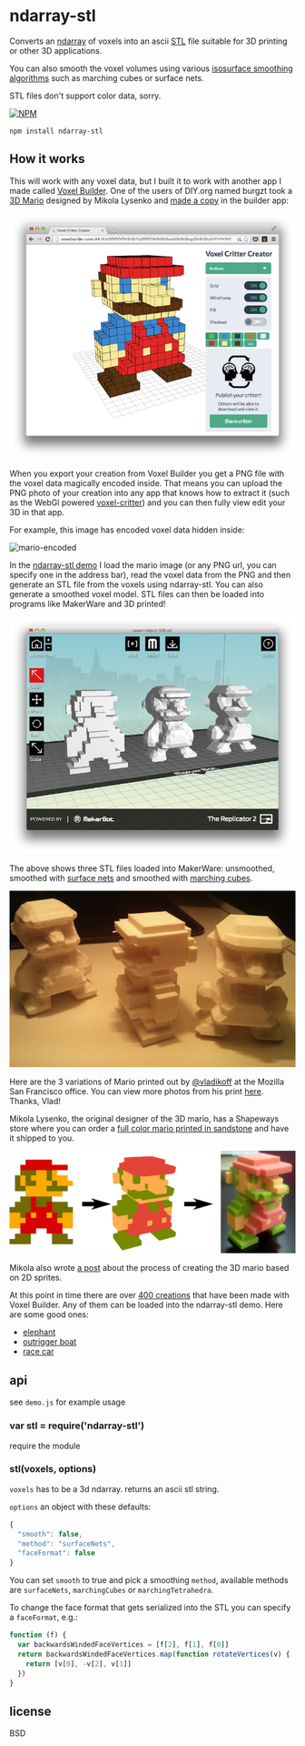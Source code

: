 # ndarray-stl

Converts an [ndarray](https://github.com/mikolalysenko/ndarray) of voxels into an ascii [STL](http://orion.math.iastate.edu/burkardt/data/stl/stl.html) file suitable for 3D printing or other 3D applications.

You can also smooth the voxel volumes using various [isosurface smoothing algorithms](http://0fps.wordpress.com/2012/07/12/smooth-voxel-terrain-part-2/) such as marching cubes or surface nets.

STL files don't support color data, sorry.

[![NPM](https://nodei.co/npm/ndarray-stl.png)](https://npmjs.org/ndarray-stl)

```
npm install ndarray-stl
```

## How it works

This will work with any voxel data, but I built it to work with another app I made called [Voxel Builder](http://voxelbuilder.com). One of the users of DIY.org named burgzt took a [3D Mario](http://voxelsprite.0fps.net/?src=/uploads/50562d83243216d714000002.png) designed by Mikola Lysenko and [made a copy](https://diy.org/burgzt/001em5) in the builder app:

![mario](img/mario-builder.png)

When you export your creation from Voxel Builder you get a PNG file with the voxel data magically encoded inside. That means you can upload the PNG photo of your creation into any app that knows how to extract it (such as the WebGl powered [voxel-critter](http://shama.github.io/voxel-critter/)) and you can then fully view edit your 3D in that app.

For example, this image has encoded voxel data hidden inside:

![mario-encoded](http://i.imgur.com/ccBkMVY.png)

In the [ndarray-stl demo](http://maxogden.github.io/ndarray-stl/?png=http://i.imgur.com/ccBkMVY.png) I load the mario image (or any PNG url, you can specify one in the address bar), read the voxel data from the PNG and then generate an STL file from the voxels using ndarray-stl. You can also generate a smoothed voxel model. STL files can then be loaded into programs like MakerWare and 3D printed!

![mario-makerware](img/mario-makerware.png)

The above shows three STL files loaded into MakerWare: unsmoothed, smoothed with [surface nets](http://www.merl.com/papers/docs/TR99-24.pdf) and smoothed with [marching cubes](https://en.wikipedia.org/wiki/Marching_cubes).

<a name='printed-marios'/>[![marios](img/marios-irl.png)](#printed-marios)</a>

Here are the 3 variations of Mario printed out by [@vladikoff](https://github.com/vladikoff) at the Mozilla San Francisco office. You can view more photos from his print [here](https://plus.google.com/106106671604413824025/posts/Nfw4aRmttEr). Thanks, Vlad!

Mikola Lysenko, the original designer of the 3D mario, has a Shapeways store where you can order a [full color mario printed in sandstone](http://www.shapeways.com/model/702952/8-bit-voxel-sprite.html?materialId=26) and have it shipped to you.

[![process](img/sprite-process.png)](http://0fps.wordpress.com/2012/09/18/turning-8-bit-sprites-into-printable-3d-models/)

Mikola also wrote [a post](http://0fps.wordpress.com/2012/09/18/turning-8-bit-sprites-into-printable-3d-models/) about the process of creating the 3D mario based on 2D sprites.

At this point in time there are over [400 creations](http://derekr.github.io/voxel-painter-admin/) that have been made with Voxel Builder. Any of them can be loaded into the ndarray-stl demo. Here are some good ones:

- [elephant](http://maxogden.github.io/ndarray-stl/?png=http://i.imgur.com/XawptQv.png)
- [outrigger boat](http://maxogden.github.io/ndarray-stl/?png=http://i.imgur.com/Gv5Q3UP.png)
- [race car](http://maxogden.github.io/ndarray-stl/?png=http://i.imgur.com/ZcSVaqy.png)

## api

see `demo.js` for example usage

### var stl = require('ndarray-stl')

require the module

### stl(voxels, options)

`voxels` has to be a 3d ndarray. returns an ascii stl string.

`options` an object with these defaults:

```js
{
  "smooth": false,
  "method": "surfaceNets",
  "faceFormat": false
}
```

You can set `smooth` to true and pick a smoothing `method`, available methods are `surfaceNets`, `marchingCubes` or `marchingTetrahedra`.

To change the face format that gets serialized into the STL you can specify a `faceFormat`, e.g.:

```js
function (f) {
  var backwardsWindedFaceVertices = [f[2], f[1], f[0]]
  return backwardsWindedFaceVertices.map(function rotateVertices(v) {
    return [v[0], -v[2], v[1]]
  })
}
```

## license

BSD

